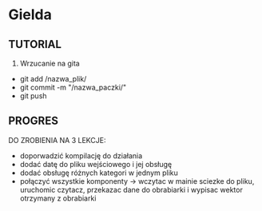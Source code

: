 # Gielda

## TUTORIAL
1. Wrzucanie na gita
- git add /nazwa_plik/
- git commit -m "/nazwa_paczki/"
- git push

## PROGRES
DO ZROBIENIA NA 3 LEKCJE:
- doporwadzić kompilację do działania
- dodać datę do pliku wejściowego i jej obsługę
- dodać obsługę różnych kategori w jednym pliku
- połączyć wszystkie komponenty -> wczytac w mainie sciezke do pliku, uruchomic czytacz, przekazac dane do obrabiarki i wypisac wektor otrzymany z obrabiarki
